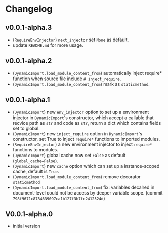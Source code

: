 # Changelog

## v0.0.1-alpha.3
* (`RequireEnvInjector`) `next_injector` set `None` as default.
* update `README.md` for more usage.

## v0.0.1-alpha.2
* (`DynamicImport.load_module_content_from`) automatically inject require* function when source file include `# inject_require`.
* (`DynamicImport.load_module_content_from`) mark as `staticmethod`. 

## v0.0.1-alpha.1
* (`DynamicImport`) new `env_injector` option to set up a environment injector in `DynamicImport`'s constructor, which accept a callable that recvice path as `str` and code as `str`, return a dict which contains fields set to global.
* (`DynamicImport`) new `inject_require` option in `DynamicImport`'s constructor, set True to inject `require*` functions to imported modules.
* (`RequireEnvInjector`) a new environment injector to inject `require*` functions to modules.
* (`DynamicImport`) global cache now set `False` as default (`global_cache=False`).
* (`DynamicImport`) new `cache` option which can set up a instance-scoped cache, default is `True`.
* (`DynamicImport.load_module_content_from`) remove decorator `staticmethod`
* (`DynamicImport.load_module_content_from`) fix: variables decalred in document-level could not be access by deeper variable scope. (commit `798f9671c8784639097ca1b127f3b7fc2412524d`)

## V0.0.1-alpha.0
* initial version
